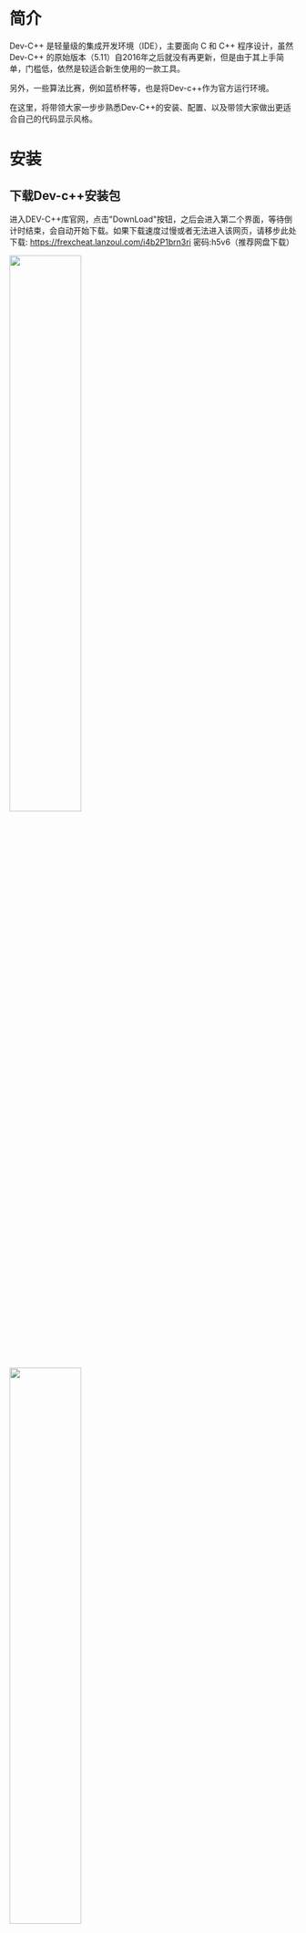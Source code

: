 # 简介

Dev-C++ 是轻量级的集成开发环境（IDE），主要面向 C 和 C++ 程序设计，虽然Dev-C++ 的原始版本（5.11）自2016年之后就没有再更新，但是由于其上手简单，门槛低，依然是较适合新生使用的一款工具。

另外，一些算法比赛，例如蓝桥杯等，也是将Dev-c++作为官方运行环境。

在这里，将带领大家一步步熟悉Dev-C++的安装、配置、以及带领大家做出更适合自己的代码显示风格。

# 安装

## 下载Dev-c++安装包

进入DEV-C++库官网，点击"DownLoad"按钮，之后会进入第二个界面，等待倒计时结束，会自动开始下载。如果下载速度过慢或者无法进入该网页，请移步此处下载: https://frexcheat.lanzoul.com/i4b2P1brn3ri  密码:h5v6（推荐网盘下载）

<div class="responsive-images">
  <img src="/images/Environment/dev_c++/安装2.png" style="width: 50%"/>
  <img src="/images/Environment/dev_c++/cs1.png" style="width: 50%"/>
</div>

## 安装

**双击打开安装包，等待加载完毕**

![1716729906593](/images/Environment/dev_c++/安装1.png)

**这里直接先选择English，安装完成时，可以换成中文。然后我们一路下一步**

![1716730038840](/images/Environment/dev_c++/安装2.png)

![1716730078737](/images/Environment/dev_c++/安装3.png)

**到了这一步，我们需要将我们的下载路径更改（推荐非系统盘），并且最好记着我们的下载路径**

![1716730262663](/images/Environment/dev_c++/安装4.png)

**安装完成，选择简体中文，然后下一步**

![1716730262663](/images/Environment/dev_c++/安装5.png)

**软件默认为亮色模式，如果喜欢黑色模式，可以将颜色选为** `GSS Hacker`

![1716730262663](/images/Environment/dev_c++/安装6.png)

## 初步使用

### 新建文件

打开左上角文件 --> 新建 --> 项目 ，或者直接使用快捷键ctrl + n。新建完成后会在代码区上方新增`未命名`的窗口，即为我们创建的文件。

### 保存文件

打开左上角文件 --> 另存为 --> 选择保存位置、文件名称、文件类型 --> 保存，或者使用快捷键ctrl + s。

### 运行

三个按钮分别为编译、运行、编译且运行，我们在运行程序时，需要先对其进行编译，编译无误后，才能运行。

![1716730262663](/images/Environment/dev_c++/使用3.png)

# 调试

在运行程序时，我们不免遇见一个Bug，这时，我们便可以通过调试来解决Bug。

**提醒**，同学们可以先在此开启调试功能，而在后续的学习中会逐渐了解其使用方法，因此，这里的使用只做大致介绍

## 打开调试功能

1. 打开左上方工具 --> 编译器选项 --> 代码生成/优化 --> 连接器 --> 生成调试信息 --> 选择yes。
2. 左上方工具 --> 环境选项 --> 勾选如图选项![1716730262663](/images/Environment/dev_c++/编译1.png)
3. 勾选如图![1716730262663](/images/Environment/dev_c++/调试2.png)

## 如何使用

1. 在需要停止的地方打上断点 ：在对应代码行的左侧点击行号位置![1716730262663](/images/Environment/dev_c++/调试3.png)
2. 点击`编译且运行`按钮右侧紫色对号图标，便能在下方看到调试台![1716730262663](/images/Environment/dev_c++/调试4.png)
3. 进行调试
   我们主要使用的有 下一步（运行该行代码并将标识框下移一行）、跳过（运行剩余全部代码）、单步进入（如果该行代码中含有函数等则进入函数，否则运行该行代码并将标识框下移一行）。
   同时，当我们点击代码中的变量时，在左侧会同步显示该变量值供我们参考。

# 美化界面

**鉴于同学们可能觉得现在的界面不好看，同时感觉其他编译器环境配置麻烦，因此在这里介绍一下该如何美化我们界面，供同学们参考。**
